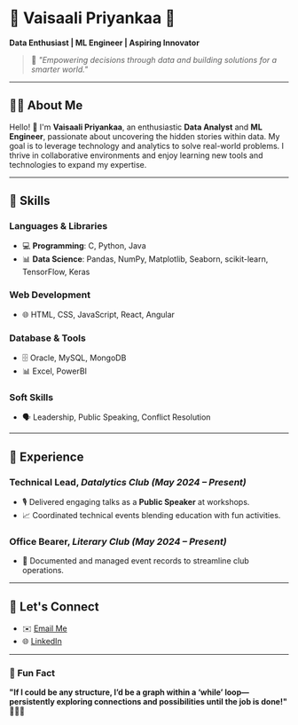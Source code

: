 # 🌟 Vaisaali Priyankaa 🌟  
**Data Enthusiast | ML Engineer | Aspiring Innovator**  

> 🌱 *"Empowering decisions through data and building solutions for a smarter world."*  

---

## 👩‍💻 About Me  
Hello! 👋 I'm **Vaisaali Priyankaa**, an enthusiastic **Data Analyst** and **ML Engineer**, passionate about uncovering the hidden stories within data. My goal is to leverage technology and analytics to solve real-world problems. I thrive in collaborative environments and enjoy learning new tools and technologies to expand my expertise.  

---

## 🔧 Skills  
### **Languages & Libraries**  
- 💻 **Programming**: C, Python, Java  
- 📊 **Data Science**: Pandas, NumPy, Matplotlib, Seaborn, scikit-learn, TensorFlow, Keras  

### **Web Development**  
- 🌐 HTML, CSS, JavaScript, React, Angular  

### **Database & Tools**  
- 🗄️ Oracle, MySQL, MongoDB  
- 📊 Excel, PowerBI  

### **Soft Skills**  
- 🗣️ Leadership, Public Speaking, Conflict Resolution  

---

## 🚀 Experience  
### **Technical Lead**, *Datalytics Club* *(May 2024 – Present)*  
- 🎙️ Delivered engaging talks as a **Public Speaker** at workshops.  
- 📈 Coordinated technical events blending education with fun activities.  

### **Office Bearer**, *Literary Club* *(May 2024 – Present)*  
- 📜 Documented and managed event records to streamline club operations.  

---

## 🌟 Let's Connect  
- ✉️ [Email Me](mailto:rvaisaali677@gmail.com)  
- 🌐 [LinkedIn](https://www.linkedin.com/in/vaisaali18/)  


---

### 🌈 Fun Fact  
**"If I could be any structure, I’d be a graph within a ‘while’ loop—persistently exploring connections and possibilities until the job is done!" 🔄🔗📐**  
